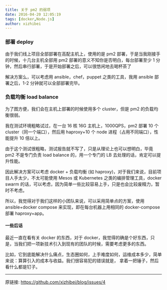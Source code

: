 ```yaml
---
title: 关于 pm2 的弱项
date: 2016-04-20 12:05:19
tags: [docker,Node.js]
author: xizhibei
---
```

### 部署 deploy

由于我们线上项目全部部署在高配主机上，使用的是 pm2 部署，于是当我刚接手的时候，十几台主机全部用 pm2 部署的意义不知你是否明白，每台部署至少 1 分钟，然后串行部署，于是开始部署之后，可以很悠闲地去喝杯茶了

解决方案么，可以考虑用 ansible，chef，puppet 之类的工具，我用 ansible 部署之后，1-2 分钟就可以全部部署完毕。
### 负载均衡 load balance

为了图方便，我们会在主机上部署的时候使用多个 cluster，但是 pm2 的负载均衡很弱。

我在测试环境粗略试过，在一台 16 核 16G 主机上，1000QPS，pm2 部署 10 个 cluster（同一个端口），然后用 haproxy+10 个 node 进程（占用不同端口），性能提升 10 倍以上。

由于这个测试很粗略，测试报告就不写了，只是从理论上也可以想明白，毕竟 pm2 不是专门负责 load balance 的，用一个专门的 LB 去处理的话，肯定可以提升性能。

因此解决方案可以考虑 docker + 负载均衡 (如 haproxy)，对于我们来说，目前项目人手太少，不太可能使用 Mesos 或 Kubernetes 之类的编排管理工具，docker swarm 的话，可以考虑，因为简单一些比较容易上手，只是也会比较废精力，暂时不考虑。

所以，我觉得对于我们这样的小团队来说，可以采用简单点的方案，使用 ansible+docker compose 来实现，即在每台机器上用相同的 docker-compose 部署 haproxy+app。
#### 一些后话

最近一直在看有关 docker 的东西，对于 docker，我觉得的确是个好东西，只是，当我们把一项新技术引入到现有的团队的时候，需要考虑更多的东西。

比如，它到底能解决什么痛点，生态圈如何，上手难度如何，运维成本多少，简单来说：算算引入的成本与收益。我们很容易犯的错误就是， 拿着一把锤子，然后看什么都是钉子。


***
原链接: https://github.com/xizhibei/blog/issues/4
